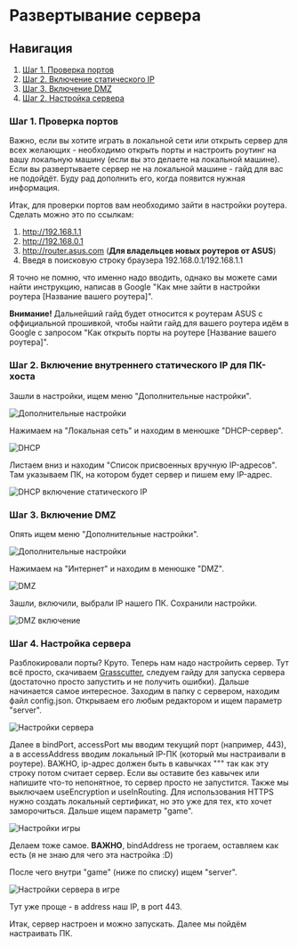 # Развертывание сервера

## Навигация

1. [Шаг 1. Проверка портов](#шаг-1-проверка-портов)
2. [Шаг 2. Включение статического IP](#шаг-2-включение-внутреннего-статического-ip-для-пк-хоста)
3. [Шаг 3. Включение DMZ](#шаг-3-включение-dmz)
4. [Шаг 2. Настройка сервера](#шаг-4-настройка-сервера)

### Шаг 1. Проверка портов

Важно, если вы хотите играть в локальной сети или открыть сервер для всех желающих - необходимо
открыть порты и настроить роутинг на вашу локальную машину (если вы это делаете на локальной
машине).
Если вы развертываете сервер не на локальной машине - гайд для вас не подойдёт. Буду рад дополнить
его, когда появится нужная информация.

Итак, для проверки портов вам необходимо зайти в настройки роутера. Сделать можно это по ссылкам:

1. http://192.168.1.1
2. http://192.168.0.1
3. http://router.asus.com (**Для владельцев новых роутеров от ASUS**)
4. Введя в поисковую строку браузера 192.168.0.1/192.168.1.1

Я точно не помню, что именно надо вводить, однако вы можете сами найти инструкцию, написав в
Google "Как мне зайти в настройки роутера [Название вашего роутера]".

**Внимание!** Дальнейший гайд будет относится к роутерам ASUS с оффициальной прошивкой, чтобы найти
гайд для вашего роутера идём в Google с запросом "Как открыть порты на
роутере [Название вашего роутера]".

### Шаг 2. Включение внутреннего статического IP для ПК-хоста

Зашли в настройки, ищем меню "Дополнительные настройки".

![Дополнительные настройки](/docs/materials/images/router_global.png)

Нажимаем на "Локальная сеть" и находим в менюшке "DHCP-сервер".

![DHCP](/docs/materials/images/router_dhcp.png)

Листаем вниз и находим "Список присвоенных вручную IP-адресов". Там указываем ПК, на котором будет
сервер и пишем ему IP-адрес.

![DHCP включение статического IP](/docs/materials/images/router_dhcp_ip.png)

### Шаг 3. Включение DMZ

Опять ищем меню "Дополнительные настройки".

![Дополнительные настройки](/docs/materials/images/router_global.png)

Нажимаем на "Интернет" и находим в менюшке "DMZ".

![DMZ](/docs/materials/images/router_dmz.png)

Зашли, включили, выбрали IP нашего ПК. Сохранили настройки.

![DMZ включение](/docs/materials/images/router_dmz_ip.png)

### Шаг 4. Настройка сервера

Разблокировали порты? Круто. Теперь нам надо настройить сервер.
Тут всё просто, скачиваем [Grasscutter](https://github.com/Grasscutters/Grasscutter), следуем гайду
для запуска сервера (достаточно просто запустить и не получить ошибки). Дальше начинается самое
интересное.
Заходим в папку с сервером, находим файл config.json. Открываем его любым редактором и ищем
параметр "server".

![Настройки сервера](/docs/materials/images/gc_server_settings.jpg)

Далее в bindPort, accessPort мы вводим текущий порт (например, 443), а в accessAddress вводим
локальный IP-ПК (который мы настраивали в роутере). ВАЖНО, ip-адрес должен быть в кавычках """ так
как эту строку потом считает сервер.
Если вы оставите без кавычек или напишите что-то непонятное, то сервер просто не запустится. Также
мы выключаем useEncryption и useInRouting. Для использования HTTPS нужно создать локальный
сертификат, но это уже для тех, кто хочет заморочиться.
Дальше ищем параметр "game".

![Настройки игры](/docs/materials/images/gc_game_settings.jpg)

Делаем тоже самое. **ВАЖНО**, bindAddress не трогаем, оставляем как есть (я не знаю для чего эта
настройка :D)

После чего внутри "game" (ниже по списку) ищем "server".

![Настройки сервера в игре](/docs/materials/images/gc_game_server_settings.jpg)

Тут уже проще - в address наш IP, в port 443.

Итак, сервер настроен и можно запускать. Далее мы пойдём настраивать ПК.